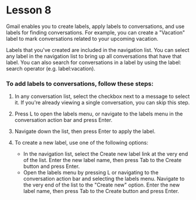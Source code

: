 # Lesson 8

Gmail enables you to create labels, apply labels to conversations, and
use labels for finding conversations. For example, you can create a
"Vacation" label to mark conversations related to your upcoming
vacation.

Labels that you've created are included in the navigation list. You can
select any label in the navigation list to bring up all conversations
that have that label. You can also search for conversations in a label
by using the label: search operator (e.g. label:vacation).

### To add labels to conversations, follow these steps:

1.  In any conversation list, select the checkbox next to a message to
    select it. If you're already viewing a single conversation, you can
    skip this step.
2.  Press L to open the labels menu, or navigate to the labels menu in
    the conversation action bar and press Enter.
3.  Navigate down the list, then press Enter to apply the label.


1.  To create a new label, use one of the following options:

    -   In the navigation list, select the Create new label link at the
        very end of the list. Enter the new label name, then press Tab
        to the Create button and press Enter.
    -   Open the labels menu by pressing L or navigating to the
        conversation action bar and selecting the labels menu. Navigate
        to the very end of the list to the "Create new" option. Enter
        the new label name, then press Tab to the Create button and
        press Enter.
